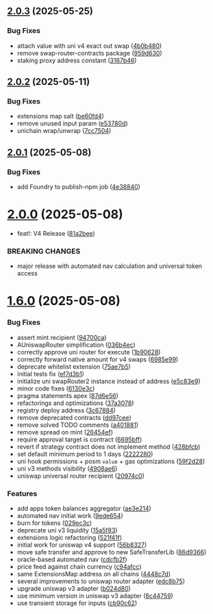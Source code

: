 ## [2.0.3](https://github.com/rigoblock/v3-contracts/compare/v2.0.2...v2.0.3) (2025-05-25)


### Bug Fixes

* attach value with uni v4 exact out swap ([4b0b480](https://github.com/rigoblock/v3-contracts/commit/4b0b480aed904f71e51e69784e949b90e6eff2d0))
* remove swap-router-contracts package ([959d630](https://github.com/rigoblock/v3-contracts/commit/959d630cf617f8e21f651ff92a667ab60a3e5bbb))
* staking proxy address constant ([3167b46](https://github.com/rigoblock/v3-contracts/commit/3167b46c7135d90dc434d3c98ad7146df4ba9fad))



## [2.0.2](https://github.com/rigoblock/v3-contracts/compare/v2.0.1...v2.0.2) (2025-05-11)


### Bug Fixes

* extensions map salt ([be60fd4](https://github.com/rigoblock/v3-contracts/commit/be60fd45e2c9401e34da71a2ebcb45c3f10717a2))
* remove unused input param ([e53780d](https://github.com/rigoblock/v3-contracts/commit/e53780da1cf0961181110c14a33269b548a1bb0a))
* unichain wrap/unwrap ([7cc7504](https://github.com/rigoblock/v3-contracts/commit/7cc7504f527cf9032f92b6c2bb6c473625fd9979))



## [2.0.1](https://github.com/rigoblock/v3-contracts/compare/v2.0.0...v2.0.1) (2025-05-08)


### Bug Fixes

* add Foundry to publish-npm job ([4e38840](https://github.com/rigoblock/v3-contracts/commit/4e388408996aecb703a7579d607ce5e0778cf35e))



# [2.0.0](https://github.com/rigoblock/v3-contracts/compare/v1.6.0...v2.0.0) (2025-05-08)


* feat!: V4 Release ([81a2bee](https://github.com/rigoblock/v3-contracts/commit/81a2bee78126efe83bd375fd7ea58e87c20faca0))


### BREAKING CHANGES

* major release with automated nav calculation and universal token access



# [1.6.0](https://github.com/rigoblock/v3-contracts/compare/v1.5.0...v1.6.0) (2025-05-08)


### Bug Fixes

* assert mint recipient ([94700ca](https://github.com/rigoblock/v3-contracts/commit/94700cab140ae0f576d273d3b1165d2c8df5475e))
* AUniswapRouter simplification ([036b4ec](https://github.com/rigoblock/v3-contracts/commit/036b4ecfbb0be0b7f95474fc325d02ea4ab21a3e))
* correctly approve uni router for execute ([1b90628](https://github.com/rigoblock/v3-contracts/commit/1b90628258e2eb77317c3579fe7b0be65cfd4221))
* correctly forward native amount for v4 swaps ([6985e99](https://github.com/rigoblock/v3-contracts/commit/6985e9946d7a6b6511954be9f68858425ea95c26))
* deprecate whitelist extension ([75ae7b5](https://github.com/rigoblock/v3-contracts/commit/75ae7b58c8526716a445c542c34bf2683acaf538))
* initial tests fix ([ef7d3b1](https://github.com/rigoblock/v3-contracts/commit/ef7d3b19c72d2fb2e75d78fbb89cb0523f2a02e3))
* initialize uni swapRouter2 instance instead of address ([e5c83e9](https://github.com/rigoblock/v3-contracts/commit/e5c83e9a35197da008acd41f31bb701dffc9d915))
* minor code fixes ([6130e3c](https://github.com/rigoblock/v3-contracts/commit/6130e3c8d010d3a04a4dc5a4d5074cf80697a01e))
* pragma statements apex ([87d6e56](https://github.com/rigoblock/v3-contracts/commit/87d6e5619ecd2a133f4b4d2c8e378d0a62332de5))
* refactorings and optimizations ([37a3078](https://github.com/rigoblock/v3-contracts/commit/37a30783b2fdc305df6467661574d0d096e062b6))
* registry deploy address ([3c67884](https://github.com/rigoblock/v3-contracts/commit/3c67884fc5a1c624d589b3ba71d26dfb3e3ef7f0))
* remove deprecated contracts ([dd97cee](https://github.com/rigoblock/v3-contracts/commit/dd97cee830900882564bfb2ad27fc496d845b819))
* remove solved TODO comments ([a401881](https://github.com/rigoblock/v3-contracts/commit/a401881a17f0b8707b9ef0b70a66b13d8851dfc1))
* remove spread on mint ([26454ef](https://github.com/rigoblock/v3-contracts/commit/26454ef3b9abbb50efe68bfba82857be9a0275b7))
* require approval target is contract ([6695bff](https://github.com/rigoblock/v3-contracts/commit/6695bfffec029319f08b5331f815074b7cc5c797))
* revert if strategy contract does not implement method ([428bfcb](https://github.com/rigoblock/v3-contracts/commit/428bfcb39e303282e7efae4d949d07469c44924f))
* set default minimum period to 1 days ([2222280](https://github.com/rigoblock/v3-contracts/commit/22222801d2aa3ca6c56bab10a60eecea366f5836))
* uni hook permissions + posm `value` + gas optimizations ([59f2d28](https://github.com/rigoblock/v3-contracts/commit/59f2d28094844645e4e91e16bb00b69204e967e2))
* uni v3 methods visibility ([4908ae6](https://github.com/rigoblock/v3-contracts/commit/4908ae68d2f2217db6072dc3debd27aba6c02c13))
* uniswap universal router recipient ([20974c0](https://github.com/rigoblock/v3-contracts/commit/20974c03401c093a0687aad47b430b0220de1a8e))


### Features

* add apps token balances aggregator ([ae3e214](https://github.com/rigoblock/v3-contracts/commit/ae3e214f824d94c3a27cad51a26cdd6388e2d7dd))
* automated nav initial work ([9ede654](https://github.com/rigoblock/v3-contracts/commit/9ede6540574bed6f80f71eb6d946dd646e8b1e1a))
* burn for tokens ([029ec3c](https://github.com/rigoblock/v3-contracts/commit/029ec3c62391234c08a087610bce4a1536dc1f8c))
* deprecate uni v3 liquidity ([15a5f83](https://github.com/rigoblock/v3-contracts/commit/15a5f83ecbdaa83f904ce9bab7a03a2200227e45))
* extensions logic refactoring ([521f41f](https://github.com/rigoblock/v3-contracts/commit/521f41f6b1643fa1f21ae0fc242d9474a262cc16))
* initial work for uniswap v4 support ([56b8327](https://github.com/rigoblock/v3-contracts/commit/56b8327f264f87df5bf2174d56fdd159f16d6ee8))
* move safe transfer and approve to new SafeTransferLib ([86d9366](https://github.com/rigoblock/v3-contracts/commit/86d9366dffbd6dbc3d48becf56c1cee6ec3f6c2f))
* oracle-based automated nav ([cdcfb2f](https://github.com/rigoblock/v3-contracts/commit/cdcfb2f731db75800d5a1a89aa710c36d4c231b4))
* price feed against chain currency ([c94afcc](https://github.com/rigoblock/v3-contracts/commit/c94afcc588020bba653f98e3b863a230f84b35ff))
* same ExtensionsMap address on all chains ([4448c7d](https://github.com/rigoblock/v3-contracts/commit/4448c7dfdcd8186b4d5af7c3d2a6d6076f2a6258))
* several improvements to uniswap router adapter ([edc8b75](https://github.com/rigoblock/v3-contracts/commit/edc8b7544fabb46a097dade6849a51a6be04afde))
* upgrade uniswap v3 adapter ([b024d80](https://github.com/rigoblock/v3-contracts/commit/b024d806a15c6ae29948ee315a578eed6091363a))
* use minimum version in uniswap v3 adapter ([8c44759](https://github.com/rigoblock/v3-contracts/commit/8c4475928c9b9ab9c971161d98f0d328d7f886a6))
* use transient storage for inputs ([cb90c62](https://github.com/rigoblock/v3-contracts/commit/cb90c6230a31448828f13f4697dc12e5867c576a))




